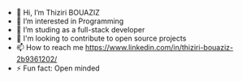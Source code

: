 - 👋 Hi, I’m Thiziri BOUAZIZ
- 👀 I’m interested in Programming 
- 🌱 I’m studing as a full-stack developer
- 💞️ I'm looking to contribute to open source projects 
- 📫 How to reach me https://www.linkedin.com/in/thiziri-bouaziz-2b9361202/
- ⚡ Fun fact: Open minded

<!---
thiziribouaziz/thiziribouaziz is a ✨ special ✨ repository because its `README.md` (this file) appears on your GitHub profile.
You can click the Preview link to take a look at your changes.
--->
